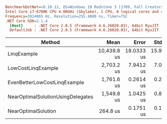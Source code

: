 ``` ini

BenchmarkDotNet=v0.10.12, OS=Windows 10 Redstone 3 [1709, Fall Creators Update] (10.0.16299.214)
Intel Core i7-6700K CPU 4.00GHz (Skylake), 1 CPU, 8 logical cores and 4 physical cores
Frequency=3914065 Hz, Resolution=255.4889 ns, Timer=TSC
.NET Core SDK=2.1.4
  [Host]     : .NET Core 2.0.5 (Framework 4.6.26020.03), 64bit RyuJIT
  DefaultJob : .NET Core 2.0.5 (Framework 4.6.26020.03), 64bit RyuJIT


```
|                            Method |        Mean |      Error |     StdDev | Scaled | ScaledSD |    Gen 0 | Allocated |
|---------------------------------- |------------:|-----------:|-----------:|-------:|---------:|---------:|----------:|
|                       LinqExample | 10,439.8 us | 18.0333 us | 15.9861 us |  39.43 |     0.06 | 218.7500 |  960000 B |
|                LowCostLinqExample |  2,703.2 us |  7.9412 us |  7.0397 us |  10.21 |     0.03 |        - |       0 B |
|      EvenBetterLowCostLinqExample |  1,761.6 us |  0.2614 us |  0.2445 us |   6.65 |     0.00 |        - |       0 B |
| NearOptimalSolutionUsingDelegates |  1,549.8 us |  1.0425 us |  0.8705 us |   5.85 |     0.00 |        - |       0 B |
|               NearOptimalSolution |    264.8 us |  0.1751 us |  0.1638 us |   1.00 |     0.00 |        - |       0 B |
